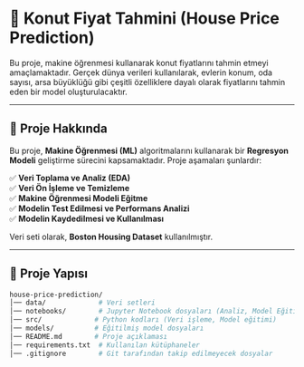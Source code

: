 # 🏡 Konut Fiyat Tahmini (House Price Prediction)  
Bu proje, makine öğrenmesi kullanarak konut fiyatlarını tahmin etmeyi amaçlamaktadır. Gerçek dünya verileri kullanılarak, evlerin konum, oda sayısı, arsa büyüklüğü gibi çeşitli özelliklere dayalı olarak fiyatlarını tahmin eden bir model oluşturulacaktır.

---

## 🚀 Proje Hakkında  
Bu proje, **Makine Öğrenmesi (ML)** algoritmalarını kullanarak bir **Regresyon Modeli** geliştirme sürecini kapsamaktadır. Proje aşamaları şunlardır:  

✅ **Veri Toplama ve Analiz (EDA)**  
✅ **Veri Ön İşleme ve Temizleme**  
✅ **Makine Öğrenmesi Modeli Eğitme**  
✅ **Modelin Test Edilmesi ve Performans Analizi**  
✅ **Modelin Kaydedilmesi ve Kullanılması**  

Veri seti olarak, **Boston Housing Dataset** kullanılmıştır.

---

## 📂 Proje Yapısı  

```bash
house-price-prediction/
│── data/             # Veri setleri
│── notebooks/        # Jupyter Notebook dosyaları (Analiz, Model Eğitimi vb.)
│── src/             # Python kodları (Veri işleme, Model eğitimi)
│── models/          # Eğitilmiş model dosyaları
│── README.md        # Proje açıklaması
│── requirements.txt  # Kullanılan kütüphaneler
│── .gitignore        # Git tarafından takip edilmeyecek dosyalar
